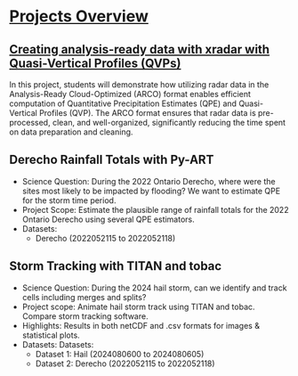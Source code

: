 # [Projects Overview](https://docs.google.com/presentation/d/1nhTSNZ7JFN-Y09PDerS4UXK4lhb0kFNxSGGrOOjriJk/edit?usp=sharing)

## [Creating analysis-ready data with xradar with Quasi-Vertical Profiles (QVPs)](notebooks/Analysis-Ready/ARCO-Datasets.ipynb)
In this project, students will demonstrate how utilizing radar data in the Analysis-Ready Cloud-Optimized (ARCO) format enables efficient computation of Quantitative Precipitation Estimates (QPE) and Quasi-Vertical Profiles (QVP). The ARCO format ensures that radar data is pre-processed, clean, and well-organized, significantly reducing the time spent on data preparation and cleaning.

## Derecho Rainfall Totals with Py-ART

- Science Question: During the 2022 Ontario Derecho, where were the sites most likely to be impacted by flooding? We want to estimate QPE for the storm time period.
- Project Scope: Estimate the plausible range of rainfall totals for the 2022 Ontario Derecho using several QPE estimators.
- Datasets:
  - Derecho (2022052115  to 2022052118)

## Storm Tracking with TITAN and tobac
- Science Question: During the 2024 hail storm, can we identify and track cells including merges and splits?
- Project scope: Animate hail storm track using TITAN and tobac.  Compare storm tracking software.
- Highlights: Results in both netCDF and .csv formats for images & statistical plots. 
- Datasets: Datasets:
  - Dataset 1: Hail (2024080600 to 2024080605)
  - Dataset 2: Derecho (2022052115  to 2022052118)

